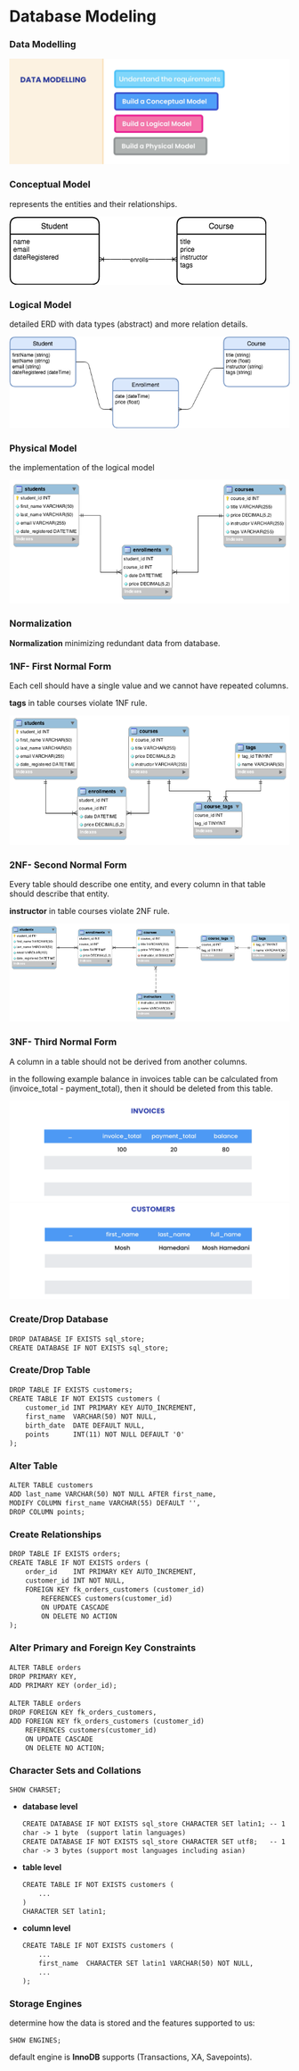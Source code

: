 # Database Modeling

### Data Modelling
![](https://github.com/shamy1st/database-modeling/blob/main/images/data-modeling.png)

### Conceptual Model
represents the entities and their relationships.

![](https://github.com/shamy1st/database-modeling/blob/main/images/conceptual-model-erd.png)

### Logical Model
detailed ERD with data types (abstract) and more relation details.

![](https://github.com/shamy1st/database-modeling/blob/main/images/logical-model-erd.png)

### Physical Model
the implementation of the logical model

![](https://github.com/shamy1st/database-modeling/blob/main/images/physical-model-erd.png)

### Normalization

**Normalization** minimizing redundant data from database.

### 1NF- First Normal Form
Each cell should have a single value and we cannot have repeated columns.

**tags** in table courses violate 1NF rule.

![](https://github.com/shamy1st/database-modeling/blob/main/images/1nf-erd.png)

### 2NF- Second Normal Form
Every table should describe one entity, and every column in that table should describe that entity.

**instructor** in table courses violate 2NF rule.

![](https://github.com/shamy1st/database-modeling/blob/main/images/2nf-erd.png)

### 3NF- Third Normal Form
A column in a table should not be derived from another columns.

in the following example balance in invoices table can be calculated from (invoice_total - payment_total), then it should be deleted from this table.

![](https://github.com/shamy1st/database-modeling/blob/main/images/3nf-example1.png)
![](https://github.com/shamy1st/database-modeling/blob/main/images/3nf-example2.png)

### Create/Drop Database

    DROP DATABASE IF EXISTS sql_store;
    CREATE DATABASE IF NOT EXISTS sql_store;

### Create/Drop Table

    DROP TABLE IF EXISTS customers;
    CREATE TABLE IF NOT EXISTS customers (
        customer_id INT PRIMARY KEY AUTO_INCREMENT,
        first_name  VARCHAR(50) NOT NULL,
        birth_date  DATE DEFAULT NULL,
        points      INT(11) NOT NULL DEFAULT '0'
    );

### Alter Table

    ALTER TABLE customers
    ADD last_name VARCHAR(50) NOT NULL AFTER first_name,
    MODIFY COLUMN first_name VARCHAR(55) DEFAULT '',
    DROP COLUMN points;

### Create Relationships

    DROP TABLE IF EXISTS orders;
    CREATE TABLE IF NOT EXISTS orders (
        order_id    INT PRIMARY KEY AUTO_INCREMENT,
        customer_id INT NOT NULL,
        FOREIGN KEY fk_orders_customers (customer_id)
            REFERENCES customers(customer_id)
            ON UPDATE CASCADE
            ON DELETE NO ACTION
    );

### Alter Primary and Foreign Key Constraints

    ALTER TABLE orders
    DROP PRIMARY KEY,
    ADD PRIMARY KEY (order_id);

    ALTER TABLE orders
    DROP FOREIGN KEY fk_orders_customers,
    ADD FOREIGN KEY fk_orders_customers (customer_id)
        REFERENCES customers(customer_id)
        ON UPDATE CASCADE
        ON DELETE NO ACTION;

### Character Sets and Collations

    SHOW CHARSET;

* **database level**

      CREATE DATABASE IF NOT EXISTS sql_store CHARACTER SET latin1; -- 1 char -> 1 byte  (support latin languages)
      CREATE DATABASE IF NOT EXISTS sql_store CHARACTER SET utf8;   -- 1 char -> 3 bytes (support most languages including asian)

* **table level**

      CREATE TABLE IF NOT EXISTS customers (
          ...
      )
      CHARACTER SET latin1;

* **column level**

      CREATE TABLE IF NOT EXISTS customers (
          ...
          first_name  CHARACTER SET latin1 VARCHAR(50) NOT NULL,
          ...
      );

### Storage Engines

determine how the data is stored and the features supported to us:

    SHOW ENGINES;

default engine is **InnoDB** supports (Transactions, XA, Savepoints).

